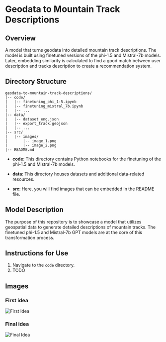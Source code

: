 # Geodata to Mountain Track Descriptions

## Overview

A model that turns geodata into detailed mountain track descriptions. The model is built using finetuned versions of the phi-1.5 and Mistral-7b models. Later, embedding similarity is calculated to find a good match between user description and tracks description to create a recommendation system.

## Directory Structure

```
geodata-to-mountain-track-descriptions/
|-- code/
|   |-- finetuning_phi_1-5.ipynb
|   |-- finetuning_mistral_7b.ipynb
|   |-- ...
|-- data/
|   |-- dataset_eng.json
|   |-- export_track.geojson
|   |-- ...
|-- src/
|   |-- images/
|       |-- image_1.png
|       |-- image_2.png
|-- README.md
```

- **code**: This directory contains Python notebooks for the finetuning of the phi-1.5 and Mistral-7b models.

- **data**: This directory houses datasets and additional data-related resources.

- **src**: Here, you will find images that can be embedded in the README file.

## Model Description

The purpose of this repository is to showcase a model that utilizes geospatial data to generate detailed descriptions of mountain tracks. The finetuned phi-1.5 and Mistral-7b GPT models are at the core of this transformation process.

## Instructions for Use

1. Navigate to the `code` directory.
2. TODO

## Images

### First idea
![First Idea](src/images/image_1.png)

### Final idea
![Final Idea](src/images/image_2.png)
